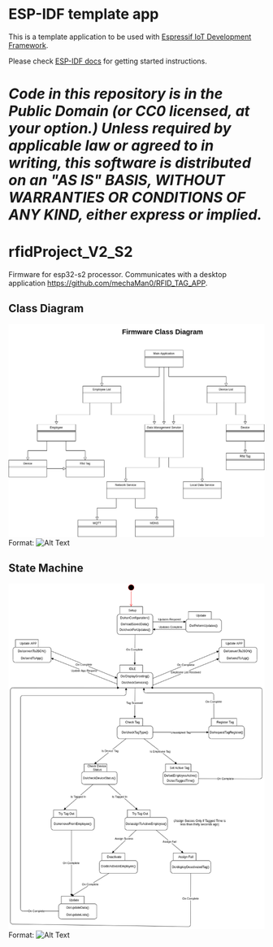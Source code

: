 ESP-IDF template app
====================

This is a template application to be used with [Espressif IoT Development Framework](https://github.com/espressif/esp-idf).

Please check [ESP-IDF docs](https://docs.espressif.com/projects/esp-idf/en/latest/get-started/index.html) for getting started instructions.

*Code in this repository is in the Public Domain (or CC0 licensed, at your option.)
Unless required by applicable law or agreed to in writing, this
software is distributed on an "AS IS" BASIS, WITHOUT WARRANTIES OR
CONDITIONS OF ANY KIND, either express or implied.*
=======
# rfidProject_V2_S2
Firmware for esp32-s2 processor. Communicates with a desktop application https://github.com/mechaMan0/RFID_TAG_APP. 

## Class Diagram
![GitHub Logo](/images/FirmwareClassDiagram.png)
Format: ![Alt Text](url)

## State Machine
![GitHub Logo](/images/state-machine-firmware.png)
Format: ![Alt Text](url)